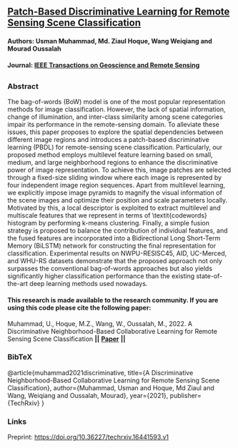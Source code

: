 ## [Patch-Based Discriminative Learning for Remote Sensing Scene Classification](https://www.techrxiv.org/articles/preprint/A_Discriminative_Neighborhood-Based_Collaborative_Learning_for_Remote_Sensing_Scene_Classification/16441593)
#### Authors: Usman Muhammad, Md. Ziaul Hoque, Wang Weiqiang and Mourad Oussalah

#### Journal: [IEEE Transactions on Geoscience and Remote Sensing](https://ieeexplore.ieee.org/xpl/RecentIssue.jsp?punumber=36)
##

### Abstract
The bag-of-words (BoW) model is one of the most popular representation methods for image classification. However, the lack of spatial information, change of illumination, and inter-class similarity among scene categories impair its performance in the remote-sensing domain. To alleviate these issues, this paper proposes to explore the spatial dependencies between different image regions and introduces a patch-based discriminative learning (PBDL) for remote-sensing scene classification. Particularly, our proposed method employs multilevel feature learning based on small, medium, and large neighborhood regions to enhance the discriminative power of image representation. To achieve this, image patches are selected through a fixed-size sliding window where each image is represented by four independent image region sequences. Apart from multilevel learning, we explicitly impose image pyramids to magnify the visual information of the scene images and optimize their position and scale parameters locally. Motivated by this, a local descriptor is exploited to extract multilevel and multiscale features that we represent in terms of \textit{codewords} histogram by performing k-means clustering. Finally, a simple fusion strategy is proposed to balance the contribution of individual features, and the fused features are incorporated into a Bidirectional Long Short-Term Memory (BiLSTM) network for constructing the final representation for classification. Experimental results on NWPU-RESISC45, AID, UC-Merced, and WHU-RS datasets demonstrate that the proposed approach not only surpasses the conventional bag-of-words approaches but also yields significantly higher classification performance than the existing state-of-the-art deep learning methods used nowadays.

#### This research is made available to the research community. If you are using this code please cite the following paper:                              
Muhammad, U., Hoque, M.Z., Wang, W., Oussalah, M., 2022. A Discriminative Neighborhood-Based Collaborative Learning for Remote Sensing Scene Classification **||** **[Paper](https://www.techrxiv.org/ndownloader/files/30455487/1)** **||**

### BibTeX
@article{muhammad2021discriminative,
  title={A Discriminative Neighborhood-Based Collaborative Learning for Remote Sensing Scene Classification},
  author={Muhammad, Usman and Hoque, Md Ziaul and Wang, Weiqiang and Oussalah, Mourad},
  year={2021},
  publisher={TechRxiv}
}

### Links
Preprint: https://doi.org/10.36227/techrxiv.16441593.v1

